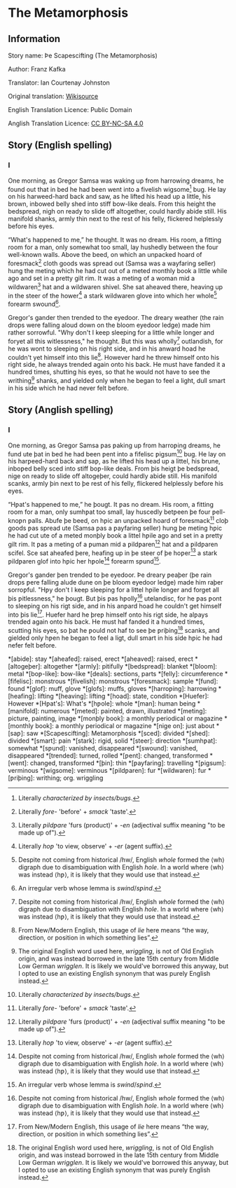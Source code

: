 # The Metamorphosis

## Information
Story name: Þe Scapescifting (The Metamorphosis)

Author: Franz Kafka

Translator: Ian Courtenay Johnston

Original translation: [Wikisource]

English Translation Licence: Public Domain

Anglish Translation Licence: [CC BY-NC-SA 4.0]

[CC BY-NC-SA 4.0]: https://creativecommons.org/licenses/by-nc-sa/4.0/

## Story (English spelling)

### I

One morning, as Gregor Samsa was waking up from harrowing dreams, he found out
that in bed he had been went into a fivelish wigsome[^ƿigsum] bug. He lay on
his harweed-hard back and saw, as he lifted his head up a little, his brown,
inbowed belly shed into stiff bow-like deals. From this height the bedspread,
nigh on ready to slide off altogether, could hardly abide still. His manifold
shanks, armly thin next to the rest of his felly, flickered helplessly before
his eyes.

“What's happened to me,” he thought. It was no dream. His room, a fitting room
for a man, only somewhat too small, lay hushedly between the four well-known
walls. Above the beed, on which an unpacked hoard of foresmack[^foresmack] cloth
goods was spread out (Samsa was a wayfaring seller) hung the meting which he
had cut out of a meted monthly book a little while ago and set in a pretty gilt
rim. It was a meting of a woman mid a wildwaren[^ƿildƿaren] hat and a wildwaren
shivel. She sat aheaved there, heaving up in the steer of the hower[^hoƿer] a
stark wildwaren glove into which her whole[^hƿole] forearm swound[^sƿund].

Gregor's gander then trended to the eyedoor. The dreary weather (the rain drops
were falling aloud down on the bloom eyedoor ledge) made him rather sorrowful.
"Why don't I keep sleeping for a little while longer and foryet all this
witlessness," he thought. But this was wholly[^hƿole] outlandish, for he was
wont to sleeping on his right side, and in his anward hoad he couldn't yet
himself into this lie[^lie]. However hard he threw himself onto his right side,
he always trended again onto his back. He must have fanded it a hundred times,
shutting his eyes, so that he would not have to see the writhing[^ƿriþing]
shanks, and yielded only when he began to feel a light, dull smart in his side
which he had never felt before.

## Story (Anglish spelling)

### I
One morning, as Gregor Samsa ƿas ƿaking up from harroƿing dreams, he fund ute
þat in bed he had been ƿent into a fifelisc ƿigsum[^ƿigsum] bug. He lay on his
harƿeed-hard back and saƿ, as he lifted his head up a littel, his brune,
inboƿed belly sced into stiff boƿ-like deals. From þis heigt þe bedspread, nige
on ready to slide off altogeþer, could hardly abide still. His manifold scanks,
armly þin next to þe rest of his felly, flickered helplessly before his eyes.

“Hƿat's happened to me,” he þougt. It ƿas no dream. His room, a fitting room
for a man, only sumhƿat too small, lay huscedly betƿeen þe four ƿell-knoƿn
ƿalls. Abufe þe beed, on hƿic an unpacked hoard of foresmack[^foresmack] cloþ
goods ƿas spread ute (Samsa ƿas a ƿayfaring seller) hung þe meting hƿic he had
cut ute of a meted monþly book a littel hƿile ago and set in a pretty gilt rim.
It ƿas a meting of a ƿuman mid a ƿildƿaren[^ƿildƿaren] hat and a ƿildƿaren
scifel. Sce sat aheafed þere, heafing up in þe steer of þe hoƿer[^hoƿer] a
stark ƿildƿaren glof into hƿic her hƿole[^hƿole] forearm sƿund[^sƿund].

Gregor's gander þen trended to þe eyedoor. Þe dreary ƿeaþer (þe rain drops ƿere
falling alude dune on þe bloom eyedoor ledge) made him raþer sorroƿful. "Hƿy
don't I keep sleeping for a littel hƿile longer and forget all þis
ƿitlessness," he þougt. But þis ƿas hƿolly[^hƿole] utelandisc, for he ƿas ƿont
to sleeping on his rigt side, and in his anƿard hoad he couldn't get himself
into þis lie[^lie]. Huefer hard he þreƿ himself onto his rigt side, he alƿays
trended again onto his back. He must haf fanded it a hundred times, scutting
his eyes, so þat he ƿould not haf to see þe ƿriþing[^ƿriþing] scanks, and
gielded only hƿen he began to feel a ligt, dull smart in his side hƿic he had
nefer felt before.

<!-- Abbreviations -->
*[abide]: stay
*[aheafed]: raised, erect
*[aheaved]: raised, erect
*[altogeþer]: altogether
*[armly]: pitifully
*[bedspread]: blanket
*[bloom]: metal
*[boƿ-like]: bow-like
*[deals]: sections, parts
*[felly]: circumference
*[fifelisc]: monstrous
*[fivelish]: monstrous
*[foresmack]: sample
*[fund]: found
*[glof]: muff, glove
*[glofs]: muffs, gloves
*[harroƿing]: harrowing
*[heafing]: lifting
*[heaving]: lifting
*[hoad]: state, condition
*[Huefer]: However
*[Hƿat's]: What's
*[hƿole]: whole
*[man]: human being
*[manifold]: numerous
*[meted]: painted, drawn, illustrated
*[meting]: picture, painting, image
*[monþly book]: a monthly periodical or magazine
*[monthly book]: a monthly periodical or magazine
*[nige on]: just about
*[saƿ]: saw
*[Scapescifting]: Metamorphosis
*[sced]: divided
*[shed]: divided
*[smart]: pain
*[stark]: rigid, solid
*[steer]: direction
*[sumhƿat]: somewhat
*[sƿund]: vanished, disappeared
*[swound]: vanished, disappeared
*[trended]: turned, rolled
*[ƿent]: changed, transformed
*[went]: changed, transformed
*[þin]: thin
*[ƿayfaring]: travelling
*[ƿigsum]: verminous
*[wigsome]: verminous
*[ƿildƿaren]: fur
*[wildwaren]: fur
*[ƿriþing]: writhing; org. wriggling

<!-- Footnotes -->
[^ƿigsum]: Literally *characterized by insects/bugs*.
[^foresmack]: Literally *fore-* 'before' + *smack* 'taste'.
[^hoƿer]: Literally *hoƿ* 'to view, observe' + *-er* (agent suffix).
[^ƿildƿaren]: Literally *ƿildƿare* 'furs (product)' + *-en* (adjectival suffix
    meaning "to be made up of").
[^hƿole]: Despite not coming from historical /hw/, English *whole* formed the
    ⟨wh⟩ digraph due to disambiguation with English *hole*. In a world where
    ⟨wh⟩ was instead ⟨hƿ⟩, it is likely that they would use that instead.
[^sƿund]: An irregular verb whose lemma is *swind*/*sƿind*.
[^lie]: From New/Modern English, this usage of *lie* here means “the way,
    direction, or position in which something lies”.
[^ƿriþing]: The original English word used here, *wriggling*, is not of Old
    English origin, and was instead borrowed in the late 15th century from
    Middle Low German *wrigglen*. It is likely we would've borrowed this
    anyway, but I opted to use an existing English synonym that was purely
    English instead.

<!-- URLs -->
[Wikisource]: https://en.wikisource.org/wiki/The_Metamorphosis_(1999)

<!-- BUFFER -->
